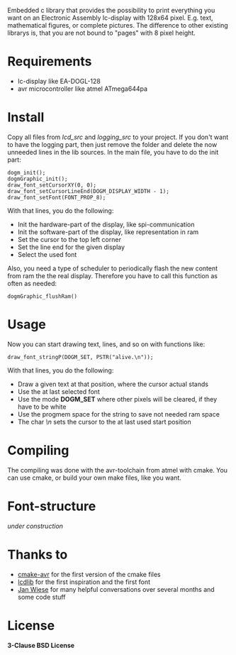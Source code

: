 Embedded c library that provides the possibility to print everything you want on an Electronic Assembly lc-display with 
128x64 pixel. E.g. text, mathematical figures, or complete pictures. The difference to other existing librarys is, that 
you are not bound to "pages" with 8 pixel height.

# Requirements
* lc-display like EA-DOGL-128
* avr microcontroller like atmel ATmega644pa

# Install
Copy all files from _lcd_src_ and _logging_src_ to your project. If you don't want to have the logging part, then just
remove the folder and delete the now unneeded lines in the lib sources. In the main file, you have to do the init part:
```
dogm_init();
dogmGraphic_init();
draw_font_setCursorXY(0, 0);
draw_font_setCursorLineEnd(DOGM_DISPLAY_WIDTH - 1);
draw_font_setFont(FONT_PROP_8);
```

With that lines, you do the following:
* Init the hardware-part of the display, like spi-communication
* Init the software-part of the display, like representation in ram
* Set the cursor to the top left corner
* Set the line end for the given display
* Select the used font

Also, you need a type of scheduler to periodically flash the new content from ram the the real display. Therefore you
have to call this function as often as needed:
```
dogmGraphic_flushRam()
```

# Usage
Now you can start drawing text, lines, and so on with functions like:
```
draw_font_stringP(DOGM_SET, PSTR("alive.\n"));
```

With that lines, you do the following:
* Draw a given text at that position, where the cursor actual stands
* Use the at last selected font
* Use the mode **DOGM_SET** where other pixels will be cleared, if they have to be white
* Use the progmem space for the string to save not needed ram space
* The char _\n_ sets the cursor to the at last used start position

# Compiling
The compiling was done with the avr-toolchain from atmel with cmake. You can use cmake, or build your own make files, 
like you want.

# Font-structure
_under construction_

# Thanks to
* [cmake-avr](https://github.com/mkleemann/cmake-avr) for the first version of the cmake files
* [lcdlib](https://github.com/mueschel/lcdlib) for the first inspiration and the first font
* [Jan Wiese](https://github.com/jwlighting) for many helpful conversations over several months and some code stuff

# License
**3-Clause BSD License**